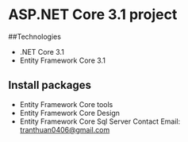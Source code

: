 # ASP.NET Core 3.1 project
##Technologies
- .NET Core 3.1
- Entity Framework Core 3.1
## Install packages
- Entity Framework Core tools
- Entity Framework Core Design
- Entity Framework Core Sql Server
Contact
Email: tranthuan0406@gmail.com